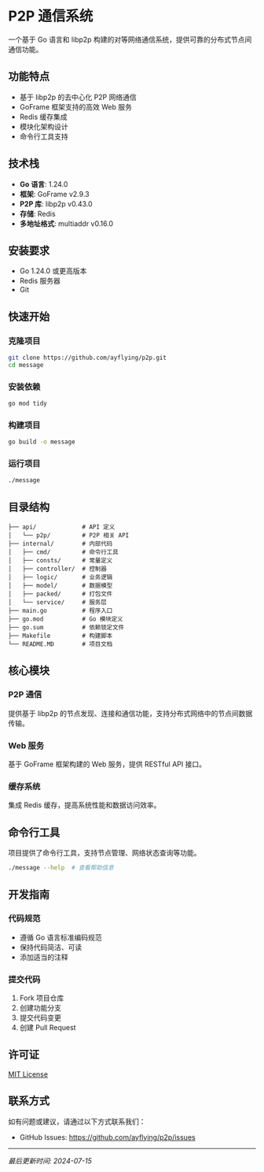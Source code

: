 # P2P 通信系统

一个基于 Go 语言和 libp2p 构建的对等网络通信系统，提供可靠的分布式节点间通信功能。

## 功能特点

- 基于 libp2p 的去中心化 P2P 网络通信
- GoFrame 框架支持的高效 Web 服务
- Redis 缓存集成
- 模块化架构设计
- 命令行工具支持

## 技术栈

- **Go 语言**: 1.24.0
- **框架**: GoFrame v2.9.3
- **P2P 库**: libp2p v0.43.0
- **存储**: Redis
- **多地址格式**: multiaddr v0.16.0

## 安装要求

- Go 1.24.0 或更高版本
- Redis 服务器
- Git

## 快速开始

### 克隆项目

```bash
git clone https://github.com/ayflying/p2p.git
cd message
```

### 安装依赖

```bash
go mod tidy
```

### 构建项目

```bash
go build -o message
```

### 运行项目

```bash
./message
```

## 目录结构

```
├── api/             # API 定义
│   └── p2p/         # P2P 相关 API
├── internal/        # 内部代码
│   ├── cmd/         # 命令行工具
│   ├── consts/      # 常量定义
│   ├── controller/  # 控制器
│   ├── logic/       # 业务逻辑
│   ├── model/       # 数据模型
│   ├── packed/      # 打包文件
│   └── service/     # 服务层
├── main.go          # 程序入口
├── go.mod           # Go 模块定义
├── go.sum           # 依赖锁定文件
├── Makefile         # 构建脚本
└── README.MD        # 项目文档
```

## 核心模块

### P2P 通信

提供基于 libp2p 的节点发现、连接和通信功能，支持分布式网络中的节点间数据传输。

### Web 服务

基于 GoFrame 框架构建的 Web 服务，提供 RESTful API 接口。

### 缓存系统

集成 Redis 缓存，提高系统性能和数据访问效率。

## 命令行工具

项目提供了命令行工具，支持节点管理、网络状态查询等功能。

```bash
./message --help  # 查看帮助信息
```

## 开发指南

### 代码规范

- 遵循 Go 语言标准编码规范
- 保持代码简洁、可读
- 添加适当的注释

### 提交代码

1. Fork 项目仓库
2. 创建功能分支
3. 提交代码变更
4. 创建 Pull Request

## 许可证

[MIT License](https://opensource.org/licenses/MIT)

## 联系方式

如有问题或建议，请通过以下方式联系我们：
- GitHub Issues: https://github.com/ayflying/p2p/issues

---

*最后更新时间: 2024-07-15*